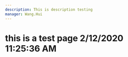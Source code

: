 ```yaml
---
description: This is description testing
manager: Wang.Hui
---
```

# this is a test page 2/12/2020 11:25:36 AM